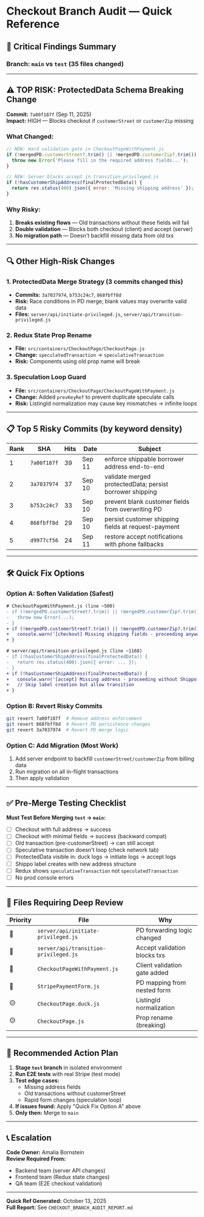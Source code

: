# Checkout Branch Audit — Quick Reference

## 🚨 Critical Findings Summary

### Branch: `main` vs `test` (35 files changed)

---

## ⚠️ TOP RISK: ProtectedData Schema Breaking Change

**Commit:** `7a00f187f` (Sep 11, 2025)  
**Impact:** HIGH — Blocks checkout if `customerStreet` or `customerZip` missing

### What Changed:
```javascript
// NEW: Hard validation gate in CheckoutPageWithPayment.js
if (!mergedPD.customerStreet?.trim() || !mergedPD.customerZip?.trim()) {
  throw new Error('Please fill in the required address fields...');
}

// NEW: Server blocks accept in transition-privileged.js
if (!hasCustomerShipAddress(finalProtectedData)) {
  return res.status(400).json({ error: 'Missing shipping address' });
}
```

### Why Risky:
1. **Breaks existing flows** — Old transactions without these fields will fail
2. **Double validation** — Blocks both checkout (client) and accept (server)
3. **No migration path** — Doesn't backfill missing data from old txs

---

## 🔍 Other High-Risk Changes

### 1. ProtectedData Merge Strategy (3 commits changed this)
- **Commits:** `3a7037974`, `b753c24c7`, `868fbff8d`
- **Risk:** Race conditions in PD merge; blank values may overwrite valid data
- **Files:** `server/api/initiate-privileged.js`, `server/api/transition-privileged.js`

### 2. Redux State Prop Rename
- **File:** `src/containers/CheckoutPage/CheckoutPage.js`
- **Change:** `speculatedTransaction` → `speculativeTransaction`
- **Risk:** Components using old prop name will break

### 3. Speculation Loop Guard
- **File:** `src/containers/CheckoutPage/CheckoutPageWithPayment.js`
- **Change:** Added `prevKeyRef` to prevent duplicate speculate calls
- **Risk:** ListingId normalization may cause key mismatches → infinite loops

---

## 📋 Top 5 Risky Commits (by keyword density)

| Rank | SHA | Hits | Date | Subject |
|------|-----|------|------|---------|
| 1 | `7a00f187f` | 39 | Sep 11 | enforce shippable borrower address end-to-end |
| 2 | `3a7037974` | 37 | Sep 10 | validate merged protectedData; persist borrower shipping |
| 3 | `b753c24c7` | 33 | Sep 10 | prevent blank customer fields from overwriting PD |
| 4 | `868fbff8d` | 29 | Sep 10 | persist customer shipping fields at request-payment |
| 5 | `d9977cf56` | 24 | Sep 11 | restore accept notifications with phone fallbacks |

---

## 🛠️ Quick Fix Options

### Option A: Soften Validation (Safest)
```diff
# CheckoutPageWithPayment.js (line ~500)
- if (!mergedPD.customerStreet?.trim() || !mergedPD.customerZip?.trim()) {
-   throw new Error(...);
- }
+ if (!mergedPD.customerStreet?.trim() || !mergedPD.customerZip?.trim()) {
+   console.warn('[checkout] Missing shipping fields - proceeding anyway');
+ }

# server/api/transition-privileged.js (line ~1168)
- if (!hasCustomerShipAddress(finalProtectedData)) {
-   return res.status(400).json({ error: ... });
- }
+ if (!hasCustomerShipAddress(finalProtectedData)) {
+   console.warn('[accept] Missing address - proceeding without Shippo label');
+   // Skip label creation but allow transition
+ }
```

### Option B: Revert Risky Commits
```bash
git revert 7a00f187f  # Remove address enforcement
git revert 868fbff8d  # Revert PD persistence changes
git revert 3a7037974  # Revert PD merge logic
```

### Option C: Add Migration (Most Work)
1. Add server endpoint to backfill `customerStreet/customerZip` from billing data
2. Run migration on all in-flight transactions
3. Then apply validation

---

## ✅ Pre-Merge Testing Checklist

**Must Test Before Merging `test` → `main`:**

- [ ] Checkout with full address → success
- [ ] Checkout with minimal fields → success (backward compat)
- [ ] Old transaction (pre-customerStreet) → can still accept
- [ ] Speculative transaction doesn't loop (check network tab)
- [ ] ProtectedData visible in: duck logs → initiate logs → accept logs
- [ ] Shippo label creates with new address structure
- [ ] Redux shows `speculativeTransaction` not `speculatedTransaction`
- [ ] No prod console errors

---

## 📁 Files Requiring Deep Review

| Priority | File | Why |
|----------|------|-----|
| 🔴 | `server/api/initiate-privileged.js` | PD forwarding logic changed |
| 🔴 | `server/api/transition-privileged.js` | Accept validation blocks txs |
| 🔴 | `CheckoutPageWithPayment.js` | Client validation gate added |
| 🔴 | `StripePaymentForm.js` | PD mapping from nested form |
| 🟡 | `CheckoutPage.duck.js` | ListingId normalization |
| 🟡 | `CheckoutPage.js` | Prop rename (breaking) |

---

## 🎯 Recommended Action Plan

1. **Stage `test` branch** in isolated environment
2. **Run E2E tests** with real Stripe (test mode)
3. **Test edge cases:**
   - Missing address fields
   - Old transactions without customerStreet
   - Rapid form changes (speculation loop)
4. **If issues found:** Apply "Quick Fix Option A" above
5. **Only then:** Merge to `main`

---

## 📞 Escalation

**Code Owner:** Amalia Bornstein  
**Review Required From:** 
- Backend team (server API changes)
- Frontend team (Redux state changes)
- QA team (E2E checkout validation)

---

**Quick Ref Generated:** October 13, 2025  
**Full Report:** See `CHECKOUT_BRANCH_AUDIT_REPORT.md`

